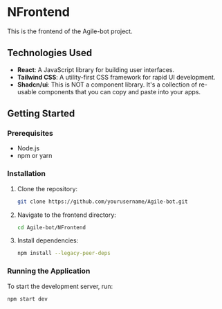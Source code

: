 # NFrontend

This is the frontend of the Agile-bot project.

## Technologies Used

- **React**: A JavaScript library for building user interfaces.
- **Tailwind CSS**: A utility-first CSS framework for rapid UI development.
- **Shadcn/ui**: This is NOT a component library. It's a collection of re-usable components that you can copy and paste into your apps.

## Getting Started

### Prerequisites

- Node.js
- npm or yarn

### Installation

1. Clone the repository:
   ```bash
   git clone https://github.com/yourusername/Agile-bot.git
   ```
2. Navigate to the frontend directory:
   ```bash
   cd Agile-bot/NFrontend
   ```
3. Install dependencies:
   ```bash
   npm install --legacy-peer-deps
   ```

### Running the Application

To start the development server, run:

```bash
npm start dev
```
